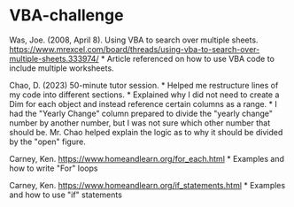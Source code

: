 # VBA-challenge

Was, Joe. (2008, April 8). Using VBA to search over multiple sheets. https://www.mrexcel.com/board/threads/using-vba-to-search-over-multiple-sheets.333974/ * Article referenced on how to use VBA code to include multiple worksheets.

Chao, D. (2023) 50-minute tutor session. * Helped me restructure lines of my code into different sections. * Explained why I did not need to create a Dim for each object and instead reference certain columns as a range. * I had the "Yearly Change" column prepared to divide the "yearly change" number by another number, but I was not sure which other number that should be. Mr. Chao helped explain the logic as to why it should be divided by the "open" figure.

Carney, Ken. https://www.homeandlearn.org/for_each.html * Examples and how to write "For" loops

Carney, Ken. https://www.homeandlearn.org/if_statements.html * Examples and how to use "if" statements
